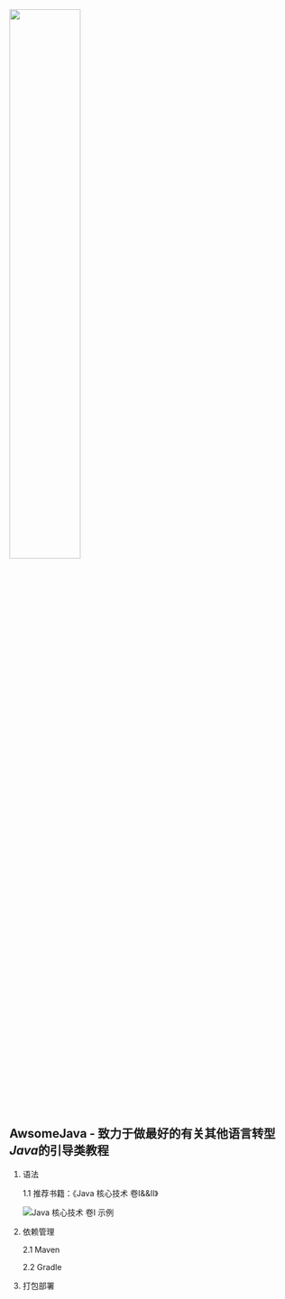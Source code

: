

<img src="https://github.com/hanqiulun/AwsomeJava/blob/master/statics/java.png" width="50%">

## AwsomeJava - 致力于做最好的有关其他语言转型*Java*的引导类教程

1. 语法

    1.1 推荐书籍：《Java 核心技术 卷I&&II》
    
    ![Java 核心技术 卷I 示例](https://github.com/hanqiulun/AwsomeJava/blob/master/statics/Screenshot%20from%202019-06-20%2010-57-03.png)

2. 依赖管理
    
    2.1 Maven

    2.2 Gradle 

3. 打包部署
